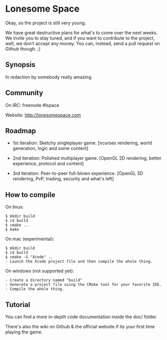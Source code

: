Lonesome Space
==============

Okay, so the project is still very young.

We have great destructive plans for what's to come over the next weeks.
We invite you to stay tuned, and if you want to contribute to the project, well, we don't accept any money.
You can, instead, send a pull request on Github though. ;)

Synopsis
--------

In redaction by somebody really amazing.

Community
---------

On IRC: freenode #lspace

Website: http://lonesomespace.com

Roadmap
-------

* 1st iteration: Sketchy singleplayer game. [ncurses rendering, world generation, logic and some content] 

* 2nd iteration: Polished multiplayer game. [OpenGL 2D rendering, better experience, protocol and content]

* 3rd iteration: Peer-to-peer full-blown experience. [OpenGL 3D rendering, PvP, trading, security and what's left]

How to compile
--------------

On linux:

    $ mkdir build
    $ cd build
    $ cmake ..
    $ make

On mac (experimental):

    $ mkdir build
    $ cd build
    $ cmake -G "Xcode" ..
    - Launch the Xcode project file and then compile the whole thing.

On windows (not supported yet):

    - Create a directory named "build"
    - Generate a project file using the CMake tool for your favorite IDE.
    - Compile the whole thing.

Tutorial
--------

You can find a more in-depth code documentation inside the doc/ folder.

There's also the wiki on Github & the official website if its your first time playing the game.

